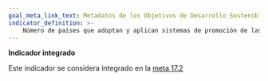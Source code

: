 ```yaml
---
goal_meta_link_text: Metadatos de los Objetivos de Desarrollo Sostenible de las Naciones Unidas (pdf 894kB)
indicator_definition: >- 
    Número de países que adoptan y aplican sistemas de promoción de las inversiones en favor de los países en desarrollo, entre ellos los países menos adelantados
---
```

**Indicador integrado**

Este indicador se considera integrado en la [meta 17.2](/es/17)
